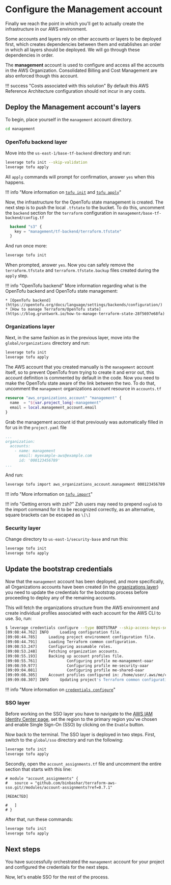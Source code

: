 # Configure the Management account
Finally we reach the point in which you'll get to actually create the infrastructure in our AWS environment.

Some accounts and layers rely on other accounts or layers to be deployed first, which creates dependencies between them and establishes an order in which all layers should be deployed. We will go through these dependencies in order.

The **management** account is used to configure and access all the accounts in the AWS Organization. Consolidated Billing and Cost Management are also enforced though this account.

!!! success "Costs associated with this solution"
    By default this AWS Reference Architecture configuration should not incur in any costs.

## Deploy the Management account's layers
To begin, place yourself in the `management` account directory.
``` bash
cd management
```

### OpenTofu backend layer
Move into the `us-east-1/base-tf-backend` directory and run:
``` bash
leverage tofu init --skip-validation
leverage tofu apply
```

All `apply` commands will prompt for confirmation, answer `yes` when this happens.

!!! info "More information on [`tofu init`](/user-guide/leverage-cli/reference/tofu#init) and [`tofu apply`](/user-guide/leverage-cli/reference/tofu#apply)"

Now, the infrastructure for the OpenTofu state management is created. The next step is to push the local `.tfstate` to the bucket. To do this, uncomment the `backend` section for the `terraform` configuration in `management/base-tf-backend/config.tf`

``` terraform
  backend "s3" {
    key = "management/tf-backend/terraform.tfstate"
  }
```

And run once more:
``` bash
leverage tofu init
```

When prompted, answer `yes`. Now you can safely remove the `terraform.tfstate` and `terraform.tfstate.backup` files created during the `apply` step.

!!! info "OpenTofu backend"
    More information regarding what is the OpenTofu backend and OpenTofu state management:

    * [OpenTofu backend](https://opentofu.org/docs/language/settings/backends/configuration/)
    * [How to manage Terraform/OpenTofu state](https://blog.gruntwork.io/how-to-manage-terraform-state-28f5697e68fa)

### Organizations layer
Next, in the same fashion as in the previous layer, move into the `global/organizations` directory and run:
``` bash
leverage tofu init
leverage tofu apply
```

The AWS account that you created manually is the `management` account itself, so to prevent OpenTofu from trying to create it and error out, this account definition is commented by default in the code. Now you need to make the OpenTofu state aware of the link between the two. To do that, uncomment the `management` organizations account resource in `accounts.tf`

``` terraform
resource "aws_organizations_account" "management" {
  name  = "${var.project_long}-management"
  email = local.management_account.email
}
```

Grab the management account id that previously was automatically filled in for us in the `project.yaml` file

``` yaml
...
organization:
  accounts:
    - name: management
      email: myexample-aws@example.com
      id: '000123456789'
...
```

And run:
``` bash
leverage tofu import aws_organizations_account.management 000123456789
```

!!! info "More information on [`tofu import`](/user-guide/leverage-cli/reference/tofu#import)"

!!! info "Getting errors with zsh?"
    Zsh users may need to prepend `noglob` to the import command for it to be recognized correctly, as an alternative, square brackets can be escaped as `\[\]`

### Security layer
Change directory to `us-east-1/security-base` and run this:
``` bash
leverage tofu init
leverage tofu apply
```

## Update the bootstrap credentials
Now that the `management` account has been deployed, and more specifically, all Organizations accounts have been created (in the [organizations layer](#organizations-layer)) you need to update the credentials for the bootstrap process before proceeding to deploy any of the remaining accounts.

This will fetch the organizations structure from the AWS environment and create individual profiles associated with each account for the AWS CLI to use. So, run:
``` bash
$ leverage credentials configure --type BOOTSTRAP --skip-access-keys-setup
[09:08:44.762] INFO     Loading configuration file.
[09:08:44.785]     Loading project environment configuration file.
[09:08:44.791]     Loading Terraform common configuration.
[09:08:53.247]     Configuring assumable roles.
[09:08:53.248]     Fetching organization accounts.
[09:08:55.193]     Backing up account profiles file.
[09:08:55.761]             Configuring profile me-management-oaar
[09:08:59.977]             Configuring profile me-security-oaar
[09:09:04.081]             Configuring profile me-shared-oaar
[09:09:08.305]     Account profiles configured in: /home/user/.aws/me/config
[09:09:08.307] INFO     Updating project's Terraform common configuration.
```

!!! info "More information on [`credentials configure`](/user-guide/leverage-cli/reference/credentials#configure)"

### SSO layer
Before working on the SSO layer you have to navigate to the [AWS IAM Identity Center page](https://console.aws.amazon.com/singlesignon/), set the region to the primary region you've chosen and enable Single Sign-On (SSO) by clicking on the `Enable` button.

Now back to the terminal. The SSO layer is deployed in two steps. First, switch to the `global/sso` directory and run the following:
``` bash
leverage tofu init
leverage tofu apply
```

Secondly, open the `account_assignments.tf` file and uncomment the entire section that starts with this line:
```
# module "account_assignments" {
#   source = "github.com/binbashar/terraform-aws-sso.git//modules/account-assignments?ref=0.7.1"

[REDACTED]

#   ]
# }
```

After that, run these commands:
``` bash
leverage tofu init
leverage tofu apply
```

## Next steps
You have successfully orchestrated the `management` account for your project and configured the credentials for the next steps.

Now, let's enable SSO for the rest of the process.
